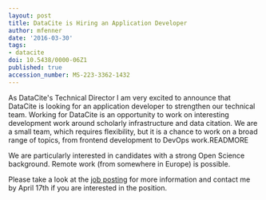 ```yaml
---
layout: post
title: DataCite is Hiring an Application Developer
author: mfenner
date: '2016-03-30'
tags:
- datacite
doi: 10.5438/0000-06Z1
published: true
accession_number: MS-223-3362-1432
---
```

As DataCite's Technical Director I am very excited to announce that DataCite is looking for an application developer to strengthen our technical team. Working for DataCite is an opportunity to work on interesting development work around scholarly infrastructure and data citation. We are a small team, which requires flexibility, but it is a chance to work on a broad range of topics, from frontend development to DevOps work.READMORE

We are particularly interested in candidates with a strong Open Science background. Remote work (from somewhere in Europe) is possible.

Please take a look at the [job posting](https://www.datacite.org/about-datacite/job-opportunities) for more information and contact me by April 17th if you are interested in the position.
